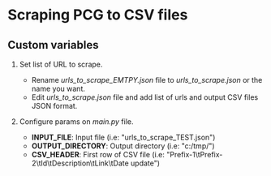 # Scraping PCG to CSV files

## Custom variables

1) Set list of URL to scrape.

    - Rename *urls_to_scrape_EMTPY.json* file to *urls_to_scrape.json* or the name you want.
    - Edit *urls_to_scrape.json* file and add list of urls and output CSV files JSON format.

1) Configure params on *main.py* file.

    - **INPUT_FILE**: Input file (i.e: "urls_to_scrape_TEST.json")
    - **OUTPUT_DIRECTORY**: Output directory (i.e: "c:/tmp/")
    - **CSV_HEADER**: First row of CSV file (i.e:  "Prefix-1\tPrefix-2\tId\tDescription\tLink\tDate update")